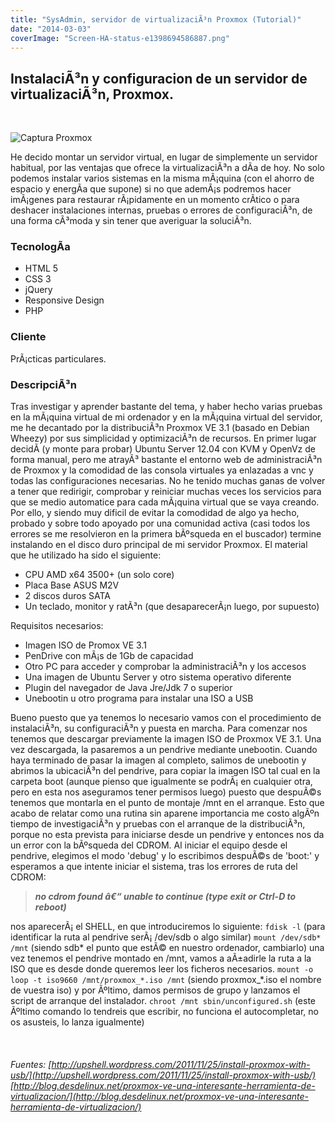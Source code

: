 ```yaml
---
title: "SysAdmin, servidor de virtualizaciÃ³n Proxmox (Tutorial)"
date: "2014-03-03"
coverImage: "Screen-HA-status-e1398694586887.png"
---
```


## InstalaciÃ³n y configuracion de un servidor de virtualizaciÃ³n, Proxmox.

 

![Captura Proxmox](images/Screen-HA-status1.png)

He decido montar un servidor virtual, en lugar de simplemente un servidor habitual, por las ventajas que ofrece la virtualizaciÃ³n a dÃ­a de hoy. No solo podemos instalar varios sistemas en la misma mÃ¡quina (con el ahorro de espacio y energÃ­a que supone) si no que ademÃ¡s podremos hacer imÃ¡genes para restaurar rÃ¡pidamente en un momento crÃ­tico o para deshacer instalaciones internas, pruebas o errores de configuraciÃ³n, de una forma cÃ³moda y sin tener que averiguar la soluciÃ³n.

### TecnologÃ­a

- HTML 5
- CSS 3
- jQuery
- Responsive Design
- PHP

### Cliente

PrÃ¡cticas particulares.

### DescripciÃ³n

Tras investigar y aprender bastante del tema, y haber hecho varias pruebas en la mÃ¡quina virtual de mi ordenador y en la mÃ¡quina virtual del servidor, me he decantado por la distribuciÃ³n Proxmox VE 3.1 (basado en Debian Wheezy) por sus simplicidad y optimizaciÃ³n de recursos. En primer lugar decidÃ­ (y monte para probar) Ubuntu Server 12.04 con KVM y OpenVz de forma manual, pero me atrayÃ³ bastante el entorno web de administraciÃ³n de Proxmox y la comodidad de las consola virtuales ya enlazadas a vnc y todas las configuraciones necesarias. No he tenido muchas ganas de volver a tener que redirigir, comprobar y reiniciar muchas veces los servicios para que se medio automatice para cada mÃ¡quina virtual que se vaya creando. Por ello, y siendo muy dificil de evitar la comodidad de algo ya hecho, probado y sobre todo apoyado por una comunidad activa (casi todos los errores se me resolvieron en la primera bÃºsqueda en el buscador) termine instalando en el disco duro principal de mi servidor Proxmox. El material que he utilizado ha sido el siguiente:

- CPU AMD x64 3500+ (un solo core)
- Placa Base ASUS M2V
- 2 discos duros SATA
- Un teclado, monitor y ratÃ³n (que desaparecerÃ¡n luego, por supuesto)

Requisitos necesarios:

- Imagen ISO de Promox VE 3.1
- PenDrive con mÃ¡s de 1Gb de capacidad
- Otro PC para acceder y comprobar la administraciÃ³n y los accesos
- Una imagen de Ubuntu Server y otro sistema operativo diferente
- Plugin del navegador de Java Jre/Jdk 7 o superior
- Unebootin u otro programa para instalar una ISO a USB

Bueno puesto que ya tenemos lo necesario vamos con el procedimiento de instalaciÃ³n, su configuraciÃ³n y puesta en marcha. Para comenzar nos tenemos que descargar previamente la imagen ISO de Proxmox VE 3.1. Una vez descargada, la pasaremos a un pendrive mediante unebootin. Cuando haya terminado de pasar la imagen al completo, salimos de unebootin y abrimos la ubicaciÃ³n del pendrive, para copiar la imagen ISO tal cual en la carpeta boot (aunque pienso que igualmente se podrÃ¡ en cualquier otra, pero en esta nos aseguramos tener permisos luego) puesto que despuÃ©s tenemos que montarla en el punto de montaje /mnt en el arranque. Esto que acabo de relatar como una rutina sin aparene importancia me costo algÃºn tiempo de investigaciÃ³n y pruebas con el arranque de la distribuciÃ³n, porque no esta prevista para iniciarse desde un pendrive y entonces nos da un error con la bÃºsqueda del CDROM. Al iniciar el equipo desde el pendrive, elegimos el modo 'debug' y lo escribimos despuÃ©s de 'boot:' y esperamos a que intente iniciar el sistema, tras los errores de ruta del CDROM:

> _**no cdrom found â€“ unable to continue (type exit or Ctrl-D to reboot)**_

nos aparecerÃ¡ el SHELL, en que introduciremos lo siguiente: `fdisk -l` (para identificar la ruta al pendrive serÃ¡ /dev/sdb o algo similar) `mount /dev/sdb* /mnt` (siendo sdb\* el punto que estÃ© en nuestro ordenador, cambiarlo) una vez tenemos el pendrive montado en /mnt, vamos a aÃ±adirle la ruta a la ISO que es desde donde queremos leer los ficheros necesarios. `mount -o loop -t iso9660 /mnt/proxmox_*.iso /mnt` (siendo proxmox\_\*.iso el nombre de vuestra iso) y por Ãºltimo, damos permisos de grupo y lanzamos el script de arranque del instalador. `chroot /mnt sbin/unconfigured.sh` (este Ãºltimo comando lo tendreis que escribir, no funciona el autocompletar, no os asusteis, lo lanza igualmente)

 

###### Fuentes: [http://upshell.wordpress.com/2011/11/25/install-proxmox-with-usb/](http://upshell.wordpress.com/2011/11/25/install-proxmox-with-usb/) [http://blog.desdelinux.net/proxmox-ve-una-interesante-herramienta-de-virtualizacion/](http://blog.desdelinux.net/proxmox-ve-una-interesante-herramienta-de-virtualizacion/)
